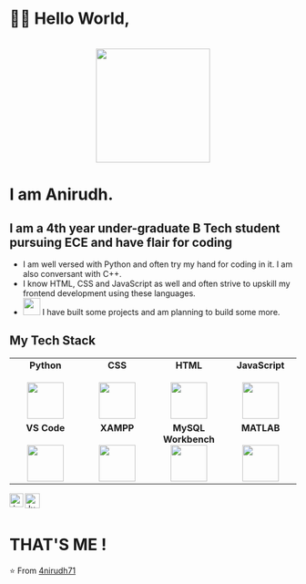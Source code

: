 # 👋🏻 Hello World,
<div align="center">
	<br>
	<img src="" width="200" height="200">
</div>

# I am Anirudh. 
## I am a 4th year under-graduate B Tech student pursuing ECE and have flair for coding    

- I am well versed with Python and often try my hand for coding in it. I am also conversant with C++. <br>
- I know HTML, CSS and JavaScript as well and often strive to upskill my frontend development using these languages.<br> 
- <img src="https://media0.giphy.com/media/pylpD8AoQCf3CQ1oO2/giphy.gif" width=30 height=30>  I have built some projects and am planning to build some more.<br>
## My Tech Stack

<table>
  <tbody>
    <tr valign="top">
      <td width="25%" align="center">
	      <span><strong>Python</strong></span><br><br>
        <img height="64px" src="https://upload.wikimedia.org/wikipedia/commons/thumb/c/c3/Python-logo-notext.svg/1200px-Python-logo-notext.svg.png">
      </td>
      <td width="25%" align="center">
        <span><strong>CSS</strong></span><br><br>
        <img height="64px" src="https://cdn.svgporn.com/logos/css-3.svg">
      </td>
      <td width="25%" align="center">
        <span><strong>HTML</strong></span><br><br>
        <img height="64px" src="https://cdn.svgporn.com/logos/html-5.svg">
      </td>
      <td width="25%" align="center">
        <span><strong>JavaScript</strong></span><br><br>
        <img height="64px" src="https://upload.wikimedia.org/wikipedia/commons/thumb/b/ba/Javascript_badge.svg/219px-Javascript_badge.svg.png">
      </td>
      </tr>
      <tr valign="top">
      <td width="25%" align="center">
        <span><strong>VS Code</strong></span><br><br>
        <img height="64px" src="https://upload.wikimedia.org/wikipedia/commons/thumb/9/9a/Visual_Studio_Code_1.35_icon.svg/1024px-Visual_Studio_Code_1.35_icon.svg.png">
      </td>
      <td width="25%" align="center">
        <span><strong>XAMPP</strong></span><br><br>
        <img height="64px" src="https://upload.wikimedia.org/wikipedia/en/thumb/7/78/XAMPP_logo.svg/1024px-XAMPP_logo.svg.png">
      </td>
       <td width="25%" align="center">
        <span><strong>MySQL Workbench</strong></span><br>
        <img height="64px" src="https://cdn.icon-icons.com/icons2/1381/PNG/512/mysqlworkbench_93532.png">
      </td>
      <td width="25%" align="center">
        <span><strong>MATLAB</strong></span><br><br>
        <img height="64px" src="https://upload.wikimedia.org/wikipedia/commons/2/21/Matlab_Logo.png">
      </td>

  </tbody>
</table>


  <a href="https://www.linkedin.com/in/hrishikesh-bhanja-9348a81b2/">
    <img align="left" alt="Jugal Bhatt | Linkedin" width="24px" src="https://github.com/TheDudeThatCode/TheDudeThatCode/blob/master/Assets/Linkedin.svg" />
  </a>
  <a href="mailto:hrishipotter123@gmail.com">
    <img align="left" alt="Jugal Bhatt | Gmail" width="26px" src="https://github.com/TheDudeThatCode/TheDudeThatCode/blob/master/Assets/Gmail.svg" />
  </a>
  
<br>

<br>

# THAT'S ME !

⭐️ From [4nirudh71](https://github.com/4nirudh71)
